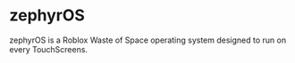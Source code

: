 # zephyrOS
zephyrOS is a Roblox Waste of Space operating system designed to run on every TouchScreens.
